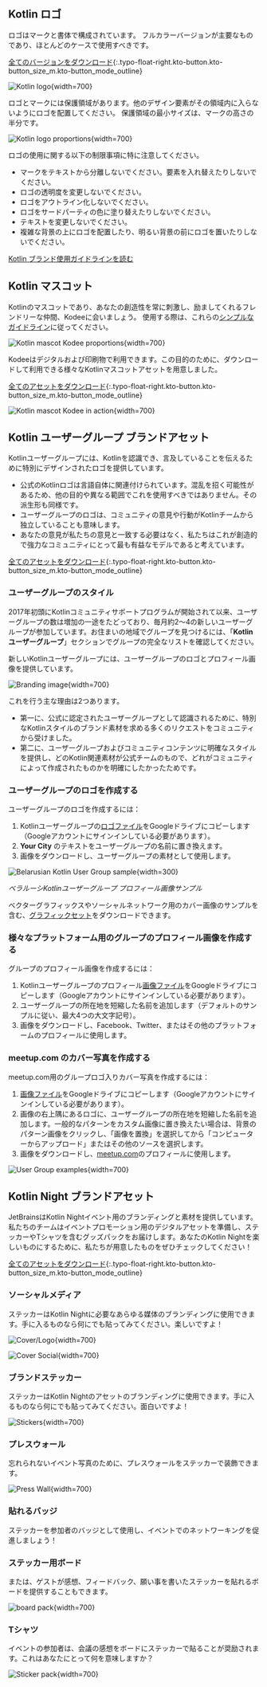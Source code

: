 [//]: # (title: Kotlin ブランドアセット)

## Kotlin ロゴ

ロゴはマークと書体で構成されています。
フルカラーバージョンが主要なものであり、ほとんどのケースで使用すべきです。

[全てのバージョンをダウンロード](https://resources.jetbrains.com/storage/products/kotlin/docs/kotlin_logos.zip){:.typo-float-right.kto-button.kto-button_size_m.kto-button_mode_outline}

![Kotlin logo](kotlin-logo.png){width=700}

ロゴとマークには保護領域があります。他のデザイン要素がその領域内に入らないようにロゴを配置してください。
保護領域の最小サイズは、マークの高さの半分です。

![Kotlin logo proportions](kotlin-logo-guidelines.png){width=700}

ロゴの使用に関する以下の制限事項に特に注意してください。

*   マークをテキストから分離しないでください。要素を入れ替えたりしないでください。
*   ロゴの透明度を変更しないでください。
*   ロゴをアウトライン化しないでください。
*   ロゴをサードパーティの色に塗り替えたりしないでください。
*   テキストを変更しないでください。
*   複雑な背景の上にロゴを配置したり、明るい背景の前にロゴを置いたりしないでください。

[Kotlin ブランド使用ガイドラインを読む](https://kotlinfoundation.org/guidelines/)

## Kotlin マスコット

Kotlinのマスコットであり、あなたの創造性を常に刺激し、励ましてくれるフレンドリーな仲間、Kodeeに会いましょう。
使用する際は、これらの[シンプルなガイドライン](https://resources.jetbrains.com/storage/products/kotlin/docs/Kotlin_Mascot_Guidelines.pdf)に従ってください。

![Kotlin mascot Kodee proportions](mascot-body-proportions.png){width=700}

Kodeeはデジタルおよび印刷物で利用できます。この目的のために、ダウンロードして利用できる様々なKotlinマスコットアセットを用意しました。

[全てのアセットをダウンロード](https://resources.jetbrains.com/storage/products/kotlin/docs/kotlin_mascot_2.zip){:.typo-float-right.kto-button.kto-button_size_m.kto-button_mode_outline}

![Kotlin mascot Kodee in action](mascot-in-action.png){width=700}

## Kotlin ユーザーグループ ブランドアセット

Kotlinユーザーグループには、Kotlinを認識でき、言及していることを伝えるために特別にデザインされたロゴを提供しています。

*   公式のKotlinロゴは言語自体に関連付けられています。混乱を招く可能性があるため、他の目的や異なる範囲でこれを使用すべきではありません。その派生形も同様です。
*   ユーザーグループのロゴは、コミュニティの意見や行動がKotlinチームから独立していることも意味します。
*   あなたの意見が私たちの意見と一致する必要はなく、私たちはこれが創造的で強力なコミュニティにとって最も有益なモデルであると考えています。

[全てのアセットをダウンロード](https://drive.google.com/drive/folders/0B3Zi34svOj1RZ2sxZExhblRJc1k){:.typo-float-right.kto-button.kto-button_size_m.kto-button_mode_outline}

### ユーザーグループのスタイル

2017年初頭にKotlinコミュニティサポートプログラムが開始されて以来、ユーザーグループの数は増加の一途をたどっており、毎月約2～4の新しいユーザーグループが参加しています。お住まいの地域でグループを見つけるには、「**Kotlinユーザーグループ**」セクションでグループの完全なリストを確認してください。

新しいKotlinユーザーグループには、ユーザーグループのロゴとプロフィール画像を提供しています。

![Branding image](kotlin-user-group-logo.png){width=700}

これを行う主な理由は2つあります。

*   第一に、公式に認定されたユーザーグループとして認識されるために、特別なKotlinスタイルのブランド素材を求める多くのリクエストをコミュニティから受けました。
*   第二に、ユーザーグループおよびコミュニティコンテンツに明確なスタイルを提供し、どのKotlin関連素材が公式チームのもので、どれがコミュニティによって作成されたものかを明確にしたかったためです。

### ユーザーグループのロゴを作成する

ユーザーグループのロゴを作成するには：
1.  Kotlinユーザーグループの[ロゴファイル](https://docs.google.com/drawings/d/1IcJp8Z2jAwEliXrHB-l9RNK_2LrqGTkNuPPtjrW1iIU/edit)をGoogleドライブにコピーします（Googleアカウントにサインインしている必要があります）。
2.  **Your City** のテキストをユーザーグループの名前に置き換えます。
3.  画像をダウンロードし、ユーザーグループの素材として使用します。

![Belarusian Kotlin User Group sample](kotlin-user-group-avatar.png){width=300}

*ベラルーシKotlinユーザーグループ プロフィール画像サンプル*

ベクターグラフィックスやソーシャルネットワーク用のカバー画像のサンプルを含む、[グラフィックセット](https://drive.google.com/drive/folders/0B3Zi34svOj1RZ2sxZExhblRJc1k)をダウンロードできます。

### 様々なプラットフォーム用のグループのプロフィール画像を作成する

グループのプロフィール画像を作成するには：
1.  Kotlinユーザーグループのプロフィール[画像ファイル](https://docs.google.com/drawings/d/1buhwccmllb7wFS0OIAub0WC4DIuSHRiDpjEQhB4tkPs/edit)をGoogleドライブにコピーします（Googleアカウントにサインインしている必要があります）。
2.  ユーザーグループの所在地を短縮した名前を追加します（デフォルトのサンプルに従い、最大4つの大文字記号）。
3.  画像をダウンロードし、Facebook、Twitter、またはその他のプラットフォームのプロフィールに使用します。

### meetup.com のカバー写真を作成する

meetup.com用のグループロゴ入りカバー写真を作成するには：
1.  [画像ファイル](https://drive.google.com/file/d/1g_0Plf_do6vrXvy1R-Hx430vfV2CPVKN/view)をGoogleドライブにコピーします（Googleアカウントにサインインしている必要があります）。
2.  画像の右上隅にあるロゴに、ユーザーグループの所在地を短縮した名前を追加します。一般的なパターンをカスタム画像に置き換えたい場合は、背景のパターン画像をクリックし、「画像を置換」を選択してから「コンピューターからアップロード」またはその他のソースを選択します。
3.  画像をダウンロードし、[meetup.com](https://meetup.com)のプロフィールに使用します。

![User Group examples](kotlin-user-group.png){width=700}

## Kotlin Night ブランドアセット

JetBrainsはKotlin Nightイベント用のブランディングと素材を提供しています。私たちのチームはイベントプロモーション用のデジタルアセットを準備し、ステッカーやTシャツを含むグッズパックをお届けします。あなたのKotlin Nightを楽しいものにするために、私たちが用意したものをぜひチェックしてください！

[全てのアセットをダウンロード](https://drive.google.com/drive/folders/1wTJ-PiO6VvbY6XdACGLsWZ_N8KHI0Nvr){:.typo-float-right.kto-button.kto-button_size_m.kto-button_mode_outline}

### ソーシャルメディア

ステッカーはKotlin Nightに必要なあらゆる媒体のブランディングに使用できます。手に入るものなら何にでも貼ってみてください。楽しいですよ！

![Cover/Logo](kotlin-night-cover.svg){width=700}

![Cover Social](kotlin-night-fb.svg){width=700}

### ブランドステッカー

ステッカーはKotlin Nightのアセットのブランディングに使用できます。手に入るものなら何にでも貼ってみてください。面白いですよ！

![Stickers](kotlin-night-stickers.svg){width=700}

<!-- ![Stickers usage](kotlin-night-stickers-usage.svg){width=700} -->

### プレスウォール

忘れられないイベント写真のために、プレスウォールをステッカーで装飾できます。

![Press Wall](kotlin-night-press-wall.svg){width=700}

### 貼れるバッジ

ステッカーを参加者のバッジとして使用し、イベントでのネットワーキングを促進しましょう！

### ステッカー用ボード

または、ゲストが感想、フィードバック、願い事を書いたステッカーを貼れるボードを提供することもできます。

![board pack](kotlin-night-board.svg){width=700}

### Tシャツ

イベントの参加者は、会議の感想をボードにステッカーで貼ることが奨励されます。これはあなたにとって何を意味しますか？

![Sticker pack](kotlin-night-t-shirt.svg){width=700}